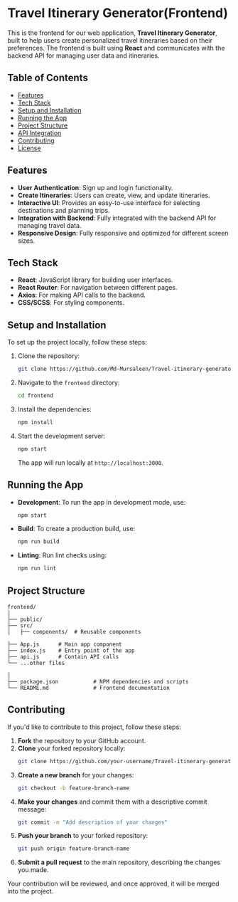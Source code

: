 # Travel Itinerary Generator(Frontend)

This is the frontend for our web application, **Travel Itinerary Generator**, built to help users create personalized travel itineraries based on their preferences. The frontend is built using **React** and communicates with the backend API for managing user data and itineraries.

## Table of Contents

- [Features](#features)
- [Tech Stack](#tech-stack)
- [Setup and Installation](#setup-and-installation)
- [Running the App](#running-the-app)
- [Project Structure](#project-structure)
- [API Integration](#api-integration)
- [Contributing](#contributing)
- [License](#license)

## Features

- **User Authentication**: Sign up and login functionality.
- **Create Itineraries**: Users can create, view, and update itineraries.
- **Interactive UI**: Provides an easy-to-use interface for selecting destinations and planning trips.
- **Integration with Backend**: Fully integrated with the backend API for managing travel data.
- **Responsive Design**: Fully responsive and optimized for different screen sizes.

## Tech Stack

- **React**: JavaScript library for building user interfaces.
- **React Router**: For navigation between different pages.
- **Axios**: For making API calls to the backend.
- **CSS/SCSS**: For styling components.

## Setup and Installation

To set up the project locally, follow these steps:

1. Clone the repository:

   ```bash
   git clone https://github.com/Md-Mursaleen/Travel-itinerary-generator.git
   ```

2. Navigate to the `frontend` directory:

   ```bash
   cd frontend
   ```

3. Install the dependencies:

   ```bash
   npm install
   ```

4. Start the development server:

   ```bash
   npm start
   ```

   The app will run locally at `http://localhost:3000`.

## Running the App

- **Development**: To run the app in development mode, use:

  ```bash
  npm start
  ```

- **Build**: To create a production build, use:

  ```bash
  npm run build
  ```

- **Linting**: Run lint checks using:
  ```bash
  npm run lint
  ```

## Project Structure

```plaintext
frontend/
│
├── public/
├── src/
│   ├── components/  # Reusable components

├── App.js      # Main app component
├── index.js    # Entry point of the app
├── api.js      # Contain API calls
└── ...other files

│
├── package.json           # NPM dependencies and scripts
└── README.md              # Frontend documentation
```

## Contributing

If you'd like to contribute to this project, follow these steps:

1. **Fork** the repository to your GitHub account.
2. **Clone** your forked repository locally:
    ```bash
    git clone https://github.com/your-username/Travel-itinerary-generator.git
    ```
3. **Create a new branch** for your changes:
    ```bash
    git checkout -b feature-branch-name
    ```
4. **Make your changes** and commit them with a descriptive commit message:
    ```bash
    git commit -m "Add description of your changes"
    ```
5. **Push your branch** to your forked repository:
    ```bash
    git push origin feature-branch-name
    ```
6. **Submit a pull request** to the main repository, describing the changes you made.

Your contribution will be reviewed, and once approved, it will be merged into the project.
